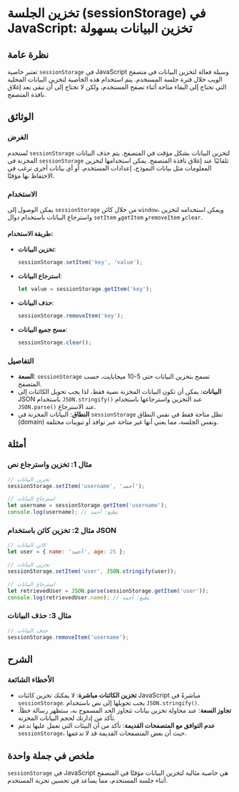 <!--
Meta Description: # تخزين الجلسة (sessionStorage) في JavaScript: تخزين البيانات بسهولة ## نظرة عامة تعتبر خاصية `sessionStorage` في JavaScript وسيلة فعالة لتخزين البيان...
Meta Keywords: البيانات, sessionstorage, javascript, تخزين, json
-->

# تخزين الجلسة (sessionStorage) في JavaScript: تخزين البيانات بسهولة

## نظرة عامة
تعتبر خاصية `sessionStorage` في JavaScript وسيلة فعالة لتخزين البيانات في متصفح الويب خلال فترة جلسة المستخدم. يتم استخدام هذه الخاصية لتخزين البيانات المحلية التي تحتاج إلى البقاء متاحة أثناء تصفح المستخدم، ولكن لا تحتاج إلى أن تبقى بعد إغلاق نافذة المتصفح.

## الوثائق
### الغرض
تُستخدم `sessionStorage` لتخزين البيانات بشكل مؤقت في المتصفح. يتم حذف البيانات المخزنة في `sessionStorage` تلقائيًا عند إغلاق نافذة المتصفح. يمكن استخدامها لتخزين المعلومات مثل بيانات النموذج، إعدادات المستخدم، أو أي بيانات أخرى ترغب في الاحتفاظ بها مؤقتًا.

### الاستخدام
يمكن الوصول إلى `sessionStorage` من خلال كائن `window`، ويمكن استخدامه لتخزين واسترجاع البيانات باستخدام دوال `setItem` و`getItem` و`removeItem` و`clear`.

#### طريقة الاستخدام:
- **تخزين البيانات**: 
  ```javascript
  sessionStorage.setItem('key', 'value');
  ```

- **استرجاع البيانات**:
  ```javascript
  let value = sessionStorage.getItem('key');
  ```

- **حذف البيانات**:
  ```javascript
  sessionStorage.removeItem('key');
  ```

- **مسح جميع البيانات**:
  ```javascript
  sessionStorage.clear();
  ```

### التفاصيل
- **السعة**: `sessionStorage` تسمح بتخزين البيانات حتى 5-10 ميجابايت، حسب المتصفح.
- **البيانات**: يمكن أن تكون البيانات المخزنة نصية فقط، لذا يجب تحويل الكائنات إلى JSON باستخدام `JSON.stringify()` عند التخزين واسترجاعها باستخدام `JSON.parse()` عند الاسترجاع.
- **النطاق**: البيانات المخزنة في `sessionStorage` تظل متاحة فقط في نفس النطاق (domain) ونفس الجلسة، مما يعني أنها غير متاحة عبر نوافذ أو تبويبات مختلفة.

## أمثلة
### مثال 1: تخزين واسترجاع نص
```javascript
// تخزين البيانات
sessionStorage.setItem('username', 'أحمد');

// استرجاع البيانات
let username = sessionStorage.getItem('username');
console.log(username); // يطبع: أحمد
```

### مثال 2: تخزين كائن باستخدام JSON
```javascript
// كائن البيانات
let user = { name: 'أحمد', age: 25 };

// تخزين البيانات
sessionStorage.setItem('user', JSON.stringify(user));

// استرجاع البيانات
let retrievedUser = JSON.parse(sessionStorage.getItem('user'));
console.log(retrievedUser.name); // يطبع: أحمد
```

### مثال 3: حذف البيانات
```javascript
// حذف البيانات
sessionStorage.removeItem('username');
```

## الشرح
### الأخطاء الشائعة
- **تخزين الكائنات مباشرة**: لا يمكنك تخزين كائنات JavaScript مباشرةً في `sessionStorage`. يجب تحويلها إلى نص باستخدام `JSON.stringify()`.
- **تجاوز السعة**: عند محاولة تخزين بيانات تتجاوز الحد المسموح به، ستظهر رسالة خطأ. تأكد من إدارتك لحجم البيانات المخزنة.
- **عدم التوافق مع المتصفحات القديمة**: تأكد من أن البيئات التي تعمل عليها تدعم `sessionStorage`، حيث أن بعض المتصفحات القديمة قد لا تدعمها.

## ملخص في جملة واحدة
`sessionStorage` في JavaScript هي خاصية مثالية لتخزين البيانات مؤقتًا في المتصفح أثناء جلسة المستخدم، مما يساعد في تحسين تجربة المستخدم.